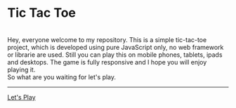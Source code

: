 # Tic Tac Toe
<br>
Hey, everyone welcome to my repository.
This is a simple tic-tac-toe project, which is developed using pure JavaScript only, no web framework or librarie are used.
Still you can play this on mobile phones, tablets, ipads and desktops. The game is fully responsive and I hope you will enjoy playing it.
<br>
So what are you waiting for let's play.
<br>
<hr>

<a href="https://utkarsh-27-sharma.github.io/tic-tac-toe.github.io/" target="_blank">Let's Play</a>
